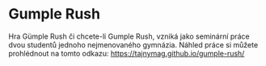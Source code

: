 # Gumple Rush
Hra Gümple Rush či chcete-li Gumple Rush, vzniká jako seminární práce dvou studentů jednoho nejmenovaného gymnázia. Náhled práce si můžete prohlédnout na tomto odkazu: https://tajnymag.github.io/gumple-rush/
